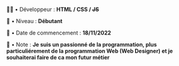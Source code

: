 👨‍💻 • Développeur : **HTML / CSS / ~~JS~~**

🥉 • Niveau : **Débutant**

📆 • Date de commencement : **18/11/2022**

📑 • Note : **Je suis un passionné de la programmation, plus particuliérement de la programmation Web (Web Designer) et je souhaiterai faire de ca mon futur métier**

